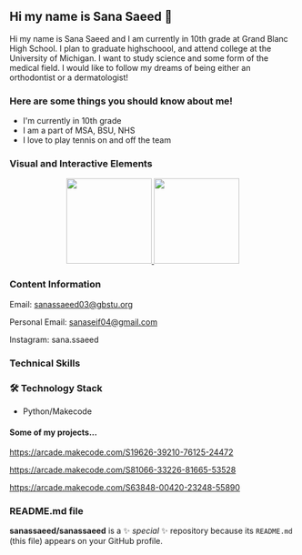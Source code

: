 ## Hi my name is Sana Saeed 👋
Hi my name is Sana Saeed and I am currently in 10th grade at Grand Blanc High School. I plan to graduate highschoool, and attend college at the University of Michigan. I want to study science and some form of the medical field. I would like to follow my dreams of being either an orthodontist or a dermatologist!

### Here are some things you should know about me!
- I'm currently in 10th grade
- I am a part of MSA, BSU, NHS
- I love to play tennis on and off the team

### Visual and Interactive Elements
<p align='center'>
   <a href="https://github-readme-stats.vercel.app/api?username=sanassaeed&show_icons=true&count_private=true">
	       <img height=150 src="https://github-readme-stats.vercel.app/api?username=sanassaeed&show_icons=true&count_private=true"/>
	   </a>
	   <a href="https://github.com/sanassaeed/github-readme-stats">
	       <img height=150 src="https://github-readme-stats.vercel.app/api/top-langs/?username=sanassaeed&layout=compact"/>
	   </a>
</p>



### Content Information
Email: sanassaeed03@gbstu.org

Personal Email: sanaseif04@gmail.com

Instagram: sana.ssaeed

### Technical Skills
### 🛠 Technology Stack
* Python/Makecode

#### Some of my projects...
https://arcade.makecode.com/S19626-39210-76125-24472 

https://arcade.makecode.com/S81066-33226-81665-53528

https://arcade.makecode.com/S63848-00420-23248-55890

 ### README.md file
**sanassaeed/sanassaeed** is a ✨ _special_ ✨ repository because its `README.md` (this file) appears on your GitHub profile.
<!--
Here are some ideas to get you started:

- 🔭 I’m currently working on ...
- 🌱 I’m currently learning ...
- 👯 I’m looking to collaborate on ...
- 🤔 I’m looking for help with ...
- 💬 Ask me about ...
- 📫 How to reach me: ...
- 😄 Pronouns: ...
- ⚡ Fun fact: ...
-->
